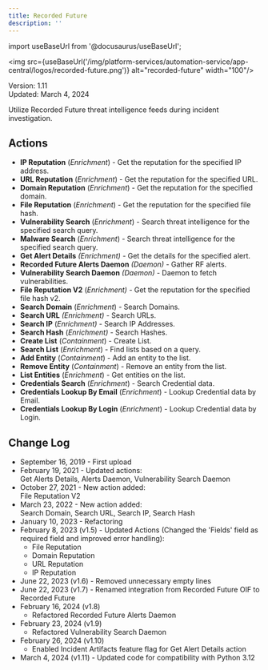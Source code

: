 ```yaml
---
title: Recorded Future
description: ''
---
```

import useBaseUrl from '@docusaurus/useBaseUrl';

<img src={useBaseUrl('/img/platform-services/automation-service/app-central/logos/recorded-future.png')} alt="recorded-future" width="100"/>

Version: 1.11  
Updated: March 4, 2024

Utilize Recorded Future threat intelligence feeds during incident investigation.

## Actions

* **IP Reputation** (*Enrichment*) - Get the reputation for the specified IP address.
* **URL Reputation** (*Enrichment*) - Get the reputation for the specified URL.
* **Domain Reputation** (*Enrichment*) - Get the reputation for the specified domain.
* **File Reputation** (*Enrichment*) - Get the reputation for the specified file hash.
* **Vulnerability Search** (*Enrichment*) - Search threat intelligence for the specified search query.
* **Malware Search** (*Enrichment*) - Search threat intelligence for the specified search query.
* **Get Alert Details** *(Enrichment)* - Get the details for the specified alert.
* **Recorded Future Alerts Daemon** *(Daemon)* - Gather RF alerts.
* **Vulnerability Search Daemon** *(Daemon)* - Daemon to fetch vulnerabilities.
* **File Reputation V2** (*Enrichment)* - Get the reputation for the specified file hash v2.
* **Search Domain** (*Enrichment*) - Search Domains.
* **Search URL** *(Enrichment)* - Search URLs.
* **Search IP** (*Enrichment)* - Search IP Addresses.
* **Search Hash** (*Enrichment)* - Search Hashes.
* **Create List** (*Containment*) - Create List.
* **Search List** (*Enrichment*) - Find lists based on a query.
* **Add Entity** (*Containment*) - Add an entity to the list.
* **Remove Entity** (*Containment*) - Remove an entity from the list.
* **List Entities** (*Enrichment*) - Get entities on the list.
* **Credentials Search** (*Enrichment*) - Search Credential data.
* **Credentials Lookup By Email** (*Enrichment*) - Lookup Credential data by Email.
* **Credentials Lookup By Login** (*Enrichment*) - Lookup Credential data by Login.

## Change Log

* September 16, 2019 - First upload
* February 19, 2021 - Updated actions:   
Get Alerts Details, Alerts Daemon, Vulnerability Search Daemon
* October 27, 2021 - New action added:   
File Reputation V2
* March 23, 2022 - New action added:   
Search Domain, Search URL, Search IP, Search Hash
* January 10, 2023 - Refactoring
* February 8, 2023 (v1.5) - Updated Actions (Changed the 'Fields' field as required field and improved error handling):
	+ File Reputation
	+ Domain Reputation
	+ URL Reputation
	+ IP Reputation
* June 22, 2023 (v1.6) - Removed unnecessary empty lines
* June 22, 2023 (v1.7) - Renamed integration from Recorded Future OIF to Recorded Future
* February 16, 2024 (v1.8)
    + Refactored Recorded Future Alerts Daemon
* February 23, 2024 (v1.9)
    + Refactored Vulnerability Search Daemon
* February 26, 2024 (v1.10)
    + Enabled Incident Artifacts feature flag for Get Alert Details action
* March 4, 2024 (v1.11) - Updated code for compatibility with Python 3.12

